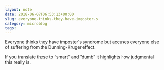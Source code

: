 ```yaml
---
layout: note
date: 2018-06-07T06:53:13+00:00
slug: everyone-thinks-they-have-imposter-s
category: microblog
tags:
---
```

Everyone thinks they have imposter's syndrome but accuses everyone else of suffering from the Dunning-Kruger effect.

If you translate these to “smart" and "dumb” it highlights how judgmental this really is.


